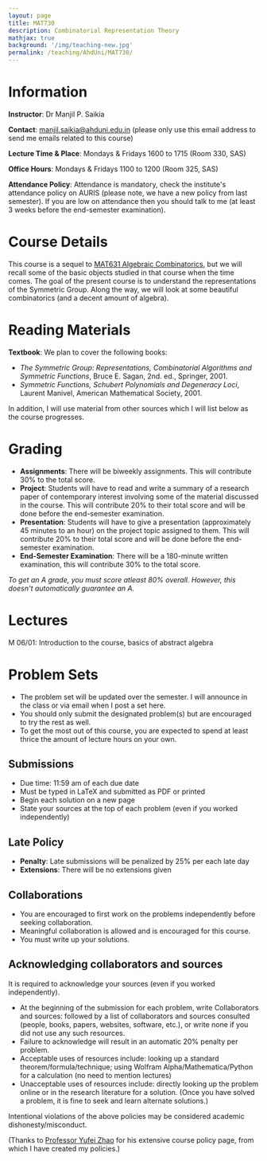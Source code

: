 ```yaml
---
layout: page
title: MAT730
description: Combinatorial Representation Theory
mathjax: true
background: '/img/teaching-new.jpg'
permalink: /teaching/AhdUni/MAT730/
---
```


# Information

**Instructor**: Dr Manjil P. Saikia

**Contact**: manjil.saikia@ahduni.edu.in (please only use this email address to send me emails related to this course)

**Lecture Time & Place**: Mondays & Fridays 1600 to 1715 (Room 330, SAS)

**Office Hours**: Mondays & Fridays 1100 to 1200 (Room 325, SAS)

**Attendance Policy**: Attendance is mandatory, check the institute's attendance policy on AURIS (please note, we have a new policy from last semester). If you are low on attendance then you should talk to me (at least 3 weeks before the end-semester examination).

# Course Details

This course is a sequel to [MAT631 Algebraic Combinatorics](/teaching/AhdUni/MAT631), but we will recall some of the basic objects studied in that course when the time comes. The goal of the present course is to understand the representations of the Symmetric Group. Along the way, we will look at some beautiful combinatorics (and a decent amount of algebra).

# Reading Materials

**Textbook**: We plan to cover the following books:

- *The Symmetric Group: Representations, Combinatorial Algorithms and Symmetric Functions*, Bruce E. Sagan, 2nd. ed., Springer, 2001.
- *Symmetric Functions, Schubert Polynomials and Degeneracy Loci*, Laurent Manivel, American Mathematical Society, 2001.

In addition, I will use material from other sources which I will list below as the course progresses.

# Grading

- **Assignments**: There will be biweekly assignments. This will contribute 30% to the total score.
- **Project**: Students will have to read and write a summary of a research paper of contemporary interest involving some of the material discussed in the course. This will contribute 20% to their total score and will be done before the end-semester examination.
- **Presentation**: Students will have to give a presentation (approximately 45 minutes to an hour) on the project topic assigned to them. This will contribute 20% to their total score and will be done before the end-semester examination.
- **End-Semester Examination**: There will be a 180-minute written examination, this will contribute 30% to the total score.

*To get an A grade, you must score atleast 80% overall. However, this doesn't automatically guarantee an A.*

# Lectures

M 06/01: Introduction to the course, basics of abstract algebra  

# Problem Sets

- The problem set will be updated over the semester. I will announce in the class or via email when I post a set here.
- You should only submit the designated problem(s) but are encouraged to try the rest as well.
- To get the most out of this course, you are expected to spend at least thrice the amount of lecture hours on your own.

## Submissions

- Due time: 11:59 am of each due date
- Must be typed in LaTeX and submitted as PDF or printed
- Begin each solution on a new page
- State your sources at the top of each problem (even if you worked independently)

## Late Policy

- **Penalty**: Late submissions will be penalized by 25% per each late day
- **Extensions**: There will be no extensions given

## Collaborations

- You are encouraged to first work on the problems independently before seeking collaboration.
- Meaningful collaboration is allowed and is encouraged for this course.
- You must write up your solutions.

## Acknowledging collaborators and sources

It is required to acknowledge your sources (even if you worked independently).

- At the beginning of the submission for each problem, write Collaborators and sources: followed by a list of collaborators and sources consulted (people, books, papers, websites, software, etc.), or write none if you did not use any such resources.
- Failure to acknowledge will result in an automatic 20% penalty per problem.
- Acceptable uses of resources include: looking up a standard theorem/formula/technique; using Wolfram Alpha/Mathematica/Python for a calculation (no need to mention lectures)
- Unacceptable uses of resources include: directly looking up the problem online or in the research literature for a solution. (Once you have solved a problem, it is fine to seek and learn alternate solutions.)

Intentional violations of the above policies may be considered academic dishonesty/misconduct.

(Thanks to [Professor Yufei Zhao](https://yufeizhao.com) for his extensive course policy page, from which I have created my policies.)
